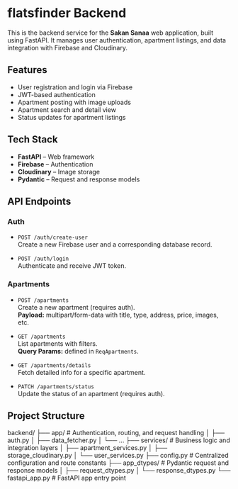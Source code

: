 # flatsfinder Backend

This is the backend service for the **Sakan Sanaa** web application, built using FastAPI. It manages user authentication, apartment listings, and data integration with Firebase and Cloudinary.

## Features

- User registration and login via Firebase
- JWT-based authentication
- Apartment posting with image uploads
- Apartment search and detail view
- Status updates for apartment listings

## Tech Stack

- **FastAPI** – Web framework
- **Firebase** – Authentication
- **Cloudinary** – Image storage
- **Pydantic** – Request and response models

## API Endpoints

### Auth

- `POST /auth/create-user`  
  Create a new Firebase user and a corresponding database record.

- `POST /auth/login`  
  Authenticate and receive JWT token.

### Apartments

- `POST /apartments`  
  Create a new apartment (requires auth).  
  **Payload:** multipart/form-data with title, type, address, price, images, etc.

- `GET /apartments`  
  List apartments with filters.  
  **Query Params:** defined in `ReqApartments`.

- `GET /apartments/details`  
  Fetch detailed info for a specific apartment.

- `PATCH /apartments/status`  
  Update the status of an apartment (requires auth).

## Project Structure
backend/
├── app/                     # Authentication, routing, and request handling
│   ├── auth.py
│   ├── data_fetcher.py
│   └── ...
├── services/                # Business logic and integration layers
│   ├── apartment_services.py
│   ├── storage_cloudinary.py
│   └── user_services.py
├── config.py                # Centralized configuration and route constants
├── app_dtypes/              # Pydantic request and response models
│   ├── request_dtypes.py
│   └── response_dtypes.py
└── fastapi_app.py                  # FastAPI app entry point
